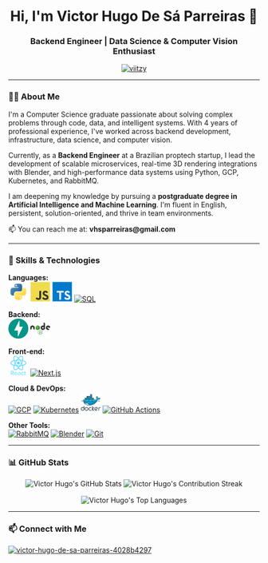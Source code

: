 <h1 align="center">Hi, I'm Victor Hugo De Sá Parreiras 👋</h1>
<h3 align="center">Backend Engineer | Data Science & Computer Vision Enthusiast</h3>

<p align="center">
  <a href="https://github.com/ryo-ma/github-profile-trophy"><img src="https://github-profile-trophy.vercel.app/?username=viitzy" alt="viitzy" /></a>
</p>

---

### 👨‍💻 About Me

<p>
  I'm a Computer Science graduate passionate about solving complex problems through code, data, and intelligent systems. With 4 years of professional experience, I've worked across backend development, infrastructure, data science, and computer vision.
</p>

<p>
  Currently, as a <b>Backend Engineer</b> at a Brazilian proptech startup, I lead the development of scalable microservices, real-time 3D rendering integrations with Blender, and high-performance data systems using Python, GCP, Kubernetes, and RabbitMQ.
</p>

<p>
  I am deepening my knowledge by pursuing a <b>postgraduate degree in Artificial Intelligence and Machine Learning</b>. I'm fluent in English, persistent, solution-oriented, and thrive in team environments.
</p>

<p>
  📫 You can reach me at: <b>vhsparreiras@gmail.com</b>
</p>

---

### 🚀 Skills & Technologies

<p align="left">
  <strong>Languages:</strong>
  <br>
  <a href="https://www.python.org" target="_blank"><img src="https://raw.githubusercontent.com/devicons/devicon/master/icons/python/python-original.svg" alt="Python" width="40" height="40"/></a>
  <a href="https://developer.mozilla.org/en-US/docs/Web/JavaScript" target="_blank"><img src="https://raw.githubusercontent.com/devicons/devicon/master/icons/javascript/javascript-original.svg" alt="JavaScript" width="40" height="40"/></a>
  <a href="https://www.typescriptlang.org/" target="_blank"><img src="https://raw.githubusercontent.com/devicons/devicon/master/icons/typescript/typescript-original.svg" alt="TypeScript" width="40" height="40"/></a>
  <a href="https://www.microsoft.com/en-us/sql-server" target="_blank"><img src="https://www.svgrepo.com/show/303229/microsoft-sql-server-logo.svg" alt="SQL" width="40" height="40"/></a>
</p>

<p align="left">
  <strong>Backend:</strong>
  <br>
  <a href="https://fastapi.tiangolo.com/" target="_blank"><img src="https://raw.githubusercontent.com/devicons/devicon/master/icons/fastapi/fastapi-original.svg" alt="FastAPI" width="40" height="40"/></a>
  <a href="https://nodejs.org" target="_blank"><img src="https://raw.githubusercontent.com/devicons/devicon/master/icons/nodejs/nodejs-original-wordmark.svg" alt="Node.js" width="40" height="40"/></a>
</p>

<p align="left">
  <strong>Front-end:</strong>
  <br>
  <a href="https://reactjs.org/" target="_blank"><img src="https://raw.githubusercontent.com/devicons/devicon/master/icons/react/react-original-wordmark.svg" alt="React" width="40" height="40"/></a>
  <a href="https://nextjs.org/" target="_blank"><img src="https://cdn.worldvectorlogo.com/logos/nextjs-2.svg" alt="Next.js" width="40" height="40"/></a>
</p>

<p align="left">
  <strong>Cloud & DevOps:</strong>
  <br>
  <a href="https://cloud.google.com/" target="_blank"><img src="https://www.vectorlogo.zone/logos/google_cloud/google_cloud-icon.svg" alt="GCP" width="40" height="40"/></a>
  <a href="https://kubernetes.io" target="_blank"><img src="https://www.vectorlogo.zone/logos/kubernetes/kubernetes-icon.svg" alt="Kubernetes" width="40" height="40"/></a>
  <a href="https://www.docker.com/" target="_blank"><img src="https://raw.githubusercontent.com/devicons/devicon/master/icons/docker/docker-original-wordmark.svg" alt="Docker" width="40" height="40"/></a>
  <a href="https://github.com/features/actions" target="_blank"><img src="https://www.vectorlogo.zone/logos/github-actions/github-actions-icon.svg" alt="GitHub Actions" width="40" height="40"/></a>
</p>

<p align="left">
  <strong>Other Tools:</strong>
  <br>
  <a href="https://www.rabbitmq.com" target="_blank"><img src="https://www.vectorlogo.zone/logos/rabbitmq/rabbitmq-icon.svg" alt="RabbitMQ" width="40" height="40"/></a>
  <a href="https://www.blender.org/" target="_blank"><img src="https://download.blender.org/branding/community/blender_community_badge_white.svg" alt="Blender" width="40" height="40"/></a>
  <a href="https://git-scm.com/" target="_blank"><img src="https://www.vectorlogo.zone/logos/git-scm/git-scm-icon.svg" alt="Git" width="40" height="40"/></a>
</p>

---

### 📊 GitHub Stats

<p align="center">
  <img align="center" src="https://github-readme-stats.vercel.app/api?username=viitzy&show_icons=true&locale=en&theme=dracula" alt="Victor Hugo's GitHub Stats" />
  <img align="center" src="https://github-readme-streak-stats.herokuapp.com/?user=viitzy&theme=dracula" alt="Victor Hugo's Contribution Streak" />
</p>
<p align="center">
  <img align="center" src="https://github-readme-stats.vercel.app/api/top-langs?username=viitzy&show_icons=true&locale=en&layout=compact&theme=dracula" alt="Victor Hugo's Top Languages" />
</p>

---

### 📫 Connect with Me

<p align="left">
  <a href="https://linkedin.com/in/victor-hugo-de-s%C3%A1-parreiras-4028b4297" target="_blank"><img align="center" src="https://raw.githubusercontent.com/rahuldkjain/github-profile-readme-generator/master/src/images/icons/Social/linked-in-alt.svg" alt="victor-hugo-de-sa-parreiras-4028b4297" height="30" width="40" /></a>
</p>
